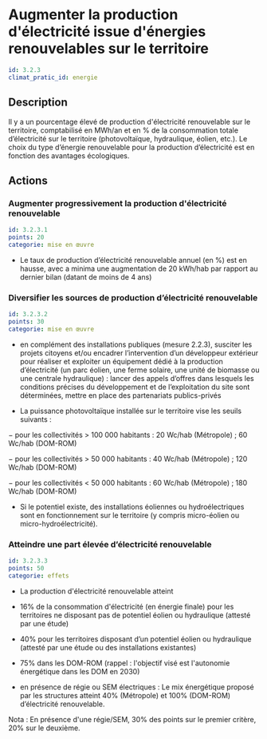 # Augmenter la production d'électricité issue d'énergies renouvelables sur le territoire
```yaml
id: 3.2.3
climat_pratic_id: energie
```
## Description
Il y a un pourcentage élevé de production d'électricité renouvelable sur le territoire, comptabilisé en MWh/an et en % de la consommation totale d’électricité sur le territoire (photovoltaïque, hydraulique, éolien, etc.). Le choix du type d’énergie renouvelable pour la production d’électricité est  en fonction des avantages écologiques.



## Actions
### Augmenter progressivement la production d'électricité renouvelable
```yaml
id: 3.2.3.1
points: 20
categorie: mise en œuvre
```
- Le taux de production d’électricité renouvelable annuel (en %) est en hausse, avec a minima une augmentation de 20 kWh/hab par rapport au dernier bilan (datant de moins de 4 ans)




### Diversifier les sources de production d’électricité renouvelable
```yaml
id: 3.2.3.2
points: 30
categorie: mise en œuvre
```
- en complément des installations publiques (mesure 2.2.3), susciter les projets citoyens et/ou encadrer l’intervention d’un développeur extérieur pour réaliser et exploiter un équipement dédié à la production d’électricité (un parc éolien, une ferme solaire, une unité de biomasse ou une centrale hydraulique) : lancer des appels d’offres dans lesquels les conditions précises du développement et de l’exploitation du site sont déterminées, mettre en place des partenariats publics-privés

- La puissance photovoltaïque installée sur le territoire vise les seuils suivants :

− pour les collectivités > 100 000 habitants : 20 Wc/hab (Métropole) ; 60 Wc/hab (DOM-ROM)

− pour les collectivités > 50 000 habitants : 40 Wc/hab (Métropole) ; 120 Wc/hab (DOM-ROM)

− pour les collectivités < 50 000 habitants : 60 Wc/hab (Métropole) ; 180 Wc/hab (DOM-ROM)

- Si le potentiel existe, des installations éoliennes ou hydroélectriques sont en fonctionnement sur le territoire (y compris micro-éolien ou micro-hydroélectricité).




### Atteindre une part élevée d’électricité renouvelable
```yaml
id: 3.2.3.3
points: 50
categorie: effets
```
- La production d'électricité renouvelable atteint

* 16% de la consommation d'électricité (en énergie finale) pour les territoires ne disposant pas de potentiel éolien ou hydraulique (attesté par une étude)

* 40% pour les territoires disposant d’un potentiel éolien ou hydraulique (attesté par une étude ou des installations existantes)

* 75% dans les DOM-ROM (rappel : l'objectif visé est l'autonomie énergétique dans les DOM en 2030)

- en présence de régie ou SEM électriques : Le mix énergétique proposé par les structures atteint 40% (Métropole) et 100% (DOM-ROM) d’électricité renouvelable.

Nota : En présence d'une régie/SEM, 30% des points sur le premier critère, 20% sur le deuxième.




